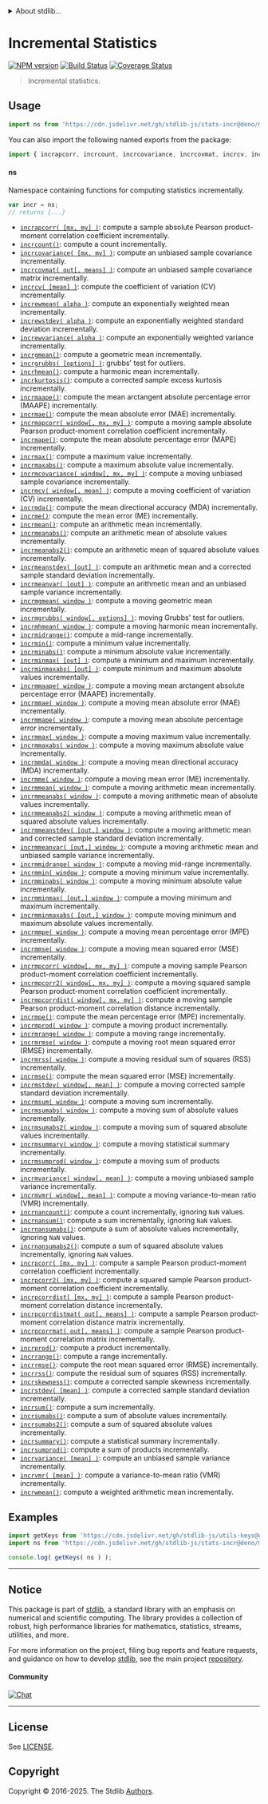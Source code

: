 <!--

@license Apache-2.0

Copyright (c) 2018 The Stdlib Authors.

Licensed under the Apache License, Version 2.0 (the "License");
you may not use this file except in compliance with the License.
You may obtain a copy of the License at

   http://www.apache.org/licenses/LICENSE-2.0

Unless required by applicable law or agreed to in writing, software
distributed under the License is distributed on an "AS IS" BASIS,
WITHOUT WARRANTIES OR CONDITIONS OF ANY KIND, either express or implied.
See the License for the specific language governing permissions and
limitations under the License.

-->


<details>
  <summary>
    About stdlib...
  </summary>
  <p>We believe in a future in which the web is a preferred environment for numerical computation. To help realize this future, we've built stdlib. stdlib is a standard library, with an emphasis on numerical and scientific computation, written in JavaScript (and C) for execution in browsers and in Node.js.</p>
  <p>The library is fully decomposable, being architected in such a way that you can swap out and mix and match APIs and functionality to cater to your exact preferences and use cases.</p>
  <p>When you use stdlib, you can be absolutely certain that you are using the most thorough, rigorous, well-written, studied, documented, tested, measured, and high-quality code out there.</p>
  <p>To join us in bringing numerical computing to the web, get started by checking us out on <a href="https://github.com/stdlib-js/stdlib">GitHub</a>, and please consider <a href="https://opencollective.com/stdlib">financially supporting stdlib</a>. We greatly appreciate your continued support!</p>
</details>

# Incremental Statistics

[![NPM version][npm-image]][npm-url] [![Build Status][test-image]][test-url] [![Coverage Status][coverage-image]][coverage-url] <!-- [![dependencies][dependencies-image]][dependencies-url] -->

> Incremental statistics.



<section class="usage">

## Usage

```javascript
import ns from 'https://cdn.jsdelivr.net/gh/stdlib-js/stats-incr@deno/mod.js';
```

You can also import the following named exports from the package:

```javascript
import { incrapcorr, incrcount, incrcovariance, incrcovmat, incrcv, increwmean, increwstdev, increwvariance, incrgmean, incrgrubbs, incrhmean, incrkurtosis, incrmaape, incrmae, incrmapcorr, incrmape, incrmax, incrmaxabs, incrmcovariance, incrmcv, incrmda, incrme, incrmean, incrmeanabs, incrmeanabs2, incrmeanstdev, incrmeanvar, incrmgmean, incrmgrubbs, incrmhmean, incrmidrange, incrmin, incrminabs, incrminmax, incrminmaxabs, incrmmaape, incrmmae, incrmmape, incrmmax, incrmmaxabs, incrmmda, incrmme, incrmmean, incrmmeanabs, incrmmeanabs2, incrmmeanstdev, incrmmeanvar, incrmmidrange, incrmmin, incrmminabs, incrmminmax, incrmminmaxabs, incrmmpe, incrmmse, incrmpcorr, incrmpcorr2, incrmpcorrdist, incrmpe, incrmprod, incrmrange, incrmrmse, incrmrss, incrmse, incrmstdev, incrmsum, incrmsumabs, incrmsumabs2, incrmsummary, incrmsumprod, incrmvariance, incrmvmr, incrnancount, incrnanmaxabs, incrnanmean, incrnanmeanabs, incrnanmstdev, incrnanmsum, incrnanskewness, incrnanstdev, incrnansum, incrnansumabs, incrnansumabs2, incrpcorr, incrpcorr2, incrpcorrdist, incrpcorrdistmat, incrpcorrmat, incrprod, incrrange, incrrmse, incrrss, incrskewness, incrstdev, incrsum, incrsumabs, incrsumabs2, incrsummary, incrsumprod, incrvariance, incrvmr, incrwmean } from 'https://cdn.jsdelivr.net/gh/stdlib-js/stats-incr@deno/mod.js';
```

#### ns

Namespace containing functions for computing statistics incrementally.

```javascript
var incr = ns;
// returns {...}
```

<!-- <toc pattern="*"> -->

<div class="namespace-toc">

-   <span class="signature">[`incrapcorr( [mx, my] )`][@stdlib/stats/incr/apcorr]</span><span class="delimiter">: </span><span class="description">compute a sample absolute Pearson product-moment correlation coefficient incrementally.</span>
-   <span class="signature">[`incrcount()`][@stdlib/stats/incr/count]</span><span class="delimiter">: </span><span class="description">compute a count incrementally.</span>
-   <span class="signature">[`incrcovariance( [mx, my] )`][@stdlib/stats/incr/covariance]</span><span class="delimiter">: </span><span class="description">compute an unbiased sample covariance incrementally.</span>
-   <span class="signature">[`incrcovmat( out[, means] )`][@stdlib/stats/incr/covmat]</span><span class="delimiter">: </span><span class="description">compute an unbiased sample covariance matrix incrementally.</span>
-   <span class="signature">[`incrcv( [mean] )`][@stdlib/stats/incr/cv]</span><span class="delimiter">: </span><span class="description">compute the coefficient of variation (CV) incrementally.</span>
-   <span class="signature">[`increwmean( alpha )`][@stdlib/stats/incr/ewmean]</span><span class="delimiter">: </span><span class="description">compute an exponentially weighted mean incrementally.</span>
-   <span class="signature">[`increwstdev( alpha )`][@stdlib/stats/incr/ewstdev]</span><span class="delimiter">: </span><span class="description">compute an exponentially weighted standard deviation incrementally.</span>
-   <span class="signature">[`increwvariance( alpha )`][@stdlib/stats/incr/ewvariance]</span><span class="delimiter">: </span><span class="description">compute an exponentially weighted variance incrementally.</span>
-   <span class="signature">[`incrgmean()`][@stdlib/stats/incr/gmean]</span><span class="delimiter">: </span><span class="description">compute a geometric mean incrementally.</span>
-   <span class="signature">[`incrgrubbs( [options] )`][@stdlib/stats/incr/grubbs]</span><span class="delimiter">: </span><span class="description">grubbs' test for outliers.</span>
-   <span class="signature">[`incrhmean()`][@stdlib/stats/incr/hmean]</span><span class="delimiter">: </span><span class="description">compute a harmonic mean incrementally.</span>
-   <span class="signature">[`incrkurtosis()`][@stdlib/stats/incr/kurtosis]</span><span class="delimiter">: </span><span class="description">compute a corrected sample excess kurtosis incrementally.</span>
-   <span class="signature">[`incrmaape()`][@stdlib/stats/incr/maape]</span><span class="delimiter">: </span><span class="description">compute the mean arctangent absolute percentage error (MAAPE) incrementally.</span>
-   <span class="signature">[`incrmae()`][@stdlib/stats/incr/mae]</span><span class="delimiter">: </span><span class="description">compute the mean absolute error (MAE) incrementally.</span>
-   <span class="signature">[`incrmapcorr( window[, mx, my] )`][@stdlib/stats/incr/mapcorr]</span><span class="delimiter">: </span><span class="description">compute a moving sample absolute Pearson product-moment correlation coefficient incrementally.</span>
-   <span class="signature">[`incrmape()`][@stdlib/stats/incr/mape]</span><span class="delimiter">: </span><span class="description">compute the mean absolute percentage error (MAPE) incrementally.</span>
-   <span class="signature">[`incrmax()`][@stdlib/stats/incr/max]</span><span class="delimiter">: </span><span class="description">compute a maximum value incrementally.</span>
-   <span class="signature">[`incrmaxabs()`][@stdlib/stats/incr/maxabs]</span><span class="delimiter">: </span><span class="description">compute a maximum absolute value incrementally.</span>
-   <span class="signature">[`incrmcovariance( window[, mx, my] )`][@stdlib/stats/incr/mcovariance]</span><span class="delimiter">: </span><span class="description">compute a moving unbiased sample covariance incrementally.</span>
-   <span class="signature">[`incrmcv( window[, mean] )`][@stdlib/stats/incr/mcv]</span><span class="delimiter">: </span><span class="description">compute a moving coefficient of variation (CV) incrementally.</span>
-   <span class="signature">[`incrmda()`][@stdlib/stats/incr/mda]</span><span class="delimiter">: </span><span class="description">compute the mean directional accuracy (MDA) incrementally.</span>
-   <span class="signature">[`incrme()`][@stdlib/stats/incr/me]</span><span class="delimiter">: </span><span class="description">compute the mean error (ME) incrementally.</span>
-   <span class="signature">[`incrmean()`][@stdlib/stats/incr/mean]</span><span class="delimiter">: </span><span class="description">compute an arithmetic mean incrementally.</span>
-   <span class="signature">[`incrmeanabs()`][@stdlib/stats/incr/meanabs]</span><span class="delimiter">: </span><span class="description">compute an arithmetic mean of absolute values incrementally.</span>
-   <span class="signature">[`incrmeanabs2()`][@stdlib/stats/incr/meanabs2]</span><span class="delimiter">: </span><span class="description">compute an arithmetic mean of squared absolute values incrementally.</span>
-   <span class="signature">[`incrmeanstdev( [out] )`][@stdlib/stats/incr/meanstdev]</span><span class="delimiter">: </span><span class="description">compute an arithmetic mean and a corrected sample standard deviation incrementally.</span>
-   <span class="signature">[`incrmeanvar( [out] )`][@stdlib/stats/incr/meanvar]</span><span class="delimiter">: </span><span class="description">compute an arithmetic mean and an unbiased sample variance incrementally.</span>
-   <span class="signature">[`incrmgmean( window )`][@stdlib/stats/incr/mgmean]</span><span class="delimiter">: </span><span class="description">compute a moving geometric mean incrementally.</span>
-   <span class="signature">[`incrmgrubbs( window[, options] )`][@stdlib/stats/incr/mgrubbs]</span><span class="delimiter">: </span><span class="description">moving Grubbs' test for outliers.</span>
-   <span class="signature">[`incrmhmean( window )`][@stdlib/stats/incr/mhmean]</span><span class="delimiter">: </span><span class="description">compute a moving harmonic mean incrementally.</span>
-   <span class="signature">[`incrmidrange()`][@stdlib/stats/incr/midrange]</span><span class="delimiter">: </span><span class="description">compute a mid-range incrementally.</span>
-   <span class="signature">[`incrmin()`][@stdlib/stats/incr/min]</span><span class="delimiter">: </span><span class="description">compute a minimum value incrementally.</span>
-   <span class="signature">[`incrminabs()`][@stdlib/stats/incr/minabs]</span><span class="delimiter">: </span><span class="description">compute a minimum absolute value incrementally.</span>
-   <span class="signature">[`incrminmax( [out] )`][@stdlib/stats/incr/minmax]</span><span class="delimiter">: </span><span class="description">compute a minimum and maximum incrementally.</span>
-   <span class="signature">[`incrminmaxabs( [out] )`][@stdlib/stats/incr/minmaxabs]</span><span class="delimiter">: </span><span class="description">compute minimum and maximum absolute values incrementally.</span>
-   <span class="signature">[`incrmmaape( window )`][@stdlib/stats/incr/mmaape]</span><span class="delimiter">: </span><span class="description">compute a moving mean arctangent absolute percentage error (MAAPE) incrementally.</span>
-   <span class="signature">[`incrmmae( window )`][@stdlib/stats/incr/mmae]</span><span class="delimiter">: </span><span class="description">compute a moving mean absolute error (MAE) incrementally.</span>
-   <span class="signature">[`incrmmape( window )`][@stdlib/stats/incr/mmape]</span><span class="delimiter">: </span><span class="description">compute a moving mean absolute percentage error incrementally.</span>
-   <span class="signature">[`incrmmax( window )`][@stdlib/stats/incr/mmax]</span><span class="delimiter">: </span><span class="description">compute a moving maximum value incrementally.</span>
-   <span class="signature">[`incrmmaxabs( window )`][@stdlib/stats/incr/mmaxabs]</span><span class="delimiter">: </span><span class="description">compute a moving maximum absolute value incrementally.</span>
-   <span class="signature">[`incrmmda( window )`][@stdlib/stats/incr/mmda]</span><span class="delimiter">: </span><span class="description">compute a moving mean directional accuracy (MDA) incrementally.</span>
-   <span class="signature">[`incrmme( window )`][@stdlib/stats/incr/mme]</span><span class="delimiter">: </span><span class="description">compute a moving mean error (ME) incrementally.</span>
-   <span class="signature">[`incrmmean( window )`][@stdlib/stats/incr/mmean]</span><span class="delimiter">: </span><span class="description">compute a moving arithmetic mean incrementally.</span>
-   <span class="signature">[`incrmmeanabs( window )`][@stdlib/stats/incr/mmeanabs]</span><span class="delimiter">: </span><span class="description">compute a moving arithmetic mean of absolute values incrementally.</span>
-   <span class="signature">[`incrmmeanabs2( window )`][@stdlib/stats/incr/mmeanabs2]</span><span class="delimiter">: </span><span class="description">compute a moving arithmetic mean of squared absolute values incrementally.</span>
-   <span class="signature">[`incrmmeanstdev( [out,] window )`][@stdlib/stats/incr/mmeanstdev]</span><span class="delimiter">: </span><span class="description">compute a moving arithmetic mean and corrected sample standard deviation incrementally.</span>
-   <span class="signature">[`incrmmeanvar( [out,] window )`][@stdlib/stats/incr/mmeanvar]</span><span class="delimiter">: </span><span class="description">compute a moving arithmetic mean and unbiased sample variance incrementally.</span>
-   <span class="signature">[`incrmmidrange( window )`][@stdlib/stats/incr/mmidrange]</span><span class="delimiter">: </span><span class="description">compute a moving mid-range incrementally.</span>
-   <span class="signature">[`incrmmin( window )`][@stdlib/stats/incr/mmin]</span><span class="delimiter">: </span><span class="description">compute a moving minimum value incrementally.</span>
-   <span class="signature">[`incrmminabs( window )`][@stdlib/stats/incr/mminabs]</span><span class="delimiter">: </span><span class="description">compute a moving minimum absolute value incrementally.</span>
-   <span class="signature">[`incrmminmax( [out,] window )`][@stdlib/stats/incr/mminmax]</span><span class="delimiter">: </span><span class="description">compute a moving minimum and maximum incrementally.</span>
-   <span class="signature">[`incrmminmaxabs( [out,] window )`][@stdlib/stats/incr/mminmaxabs]</span><span class="delimiter">: </span><span class="description">compute moving minimum and maximum absolute values incrementally.</span>
-   <span class="signature">[`incrmmpe( window )`][@stdlib/stats/incr/mmpe]</span><span class="delimiter">: </span><span class="description">compute a moving mean percentage error (MPE) incrementally.</span>
-   <span class="signature">[`incrmmse( window )`][@stdlib/stats/incr/mmse]</span><span class="delimiter">: </span><span class="description">compute a moving mean squared error (MSE) incrementally.</span>
-   <span class="signature">[`incrmpcorr( window[, mx, my] )`][@stdlib/stats/incr/mpcorr]</span><span class="delimiter">: </span><span class="description">compute a moving sample Pearson product-moment correlation coefficient incrementally.</span>
-   <span class="signature">[`incrmpcorr2( window[, mx, my] )`][@stdlib/stats/incr/mpcorr2]</span><span class="delimiter">: </span><span class="description">compute a moving squared sample Pearson product-moment correlation coefficient incrementally.</span>
-   <span class="signature">[`incrmpcorrdist( window[, mx, my] )`][@stdlib/stats/incr/mpcorrdist]</span><span class="delimiter">: </span><span class="description">compute a moving sample Pearson product-moment correlation distance incrementally.</span>
-   <span class="signature">[`incrmpe()`][@stdlib/stats/incr/mpe]</span><span class="delimiter">: </span><span class="description">compute the mean percentage error (MPE) incrementally.</span>
-   <span class="signature">[`incrmprod( window )`][@stdlib/stats/incr/mprod]</span><span class="delimiter">: </span><span class="description">compute a moving product incrementally.</span>
-   <span class="signature">[`incrmrange( window )`][@stdlib/stats/incr/mrange]</span><span class="delimiter">: </span><span class="description">compute a moving range incrementally.</span>
-   <span class="signature">[`incrmrmse( window )`][@stdlib/stats/incr/mrmse]</span><span class="delimiter">: </span><span class="description">compute a moving root mean squared error (RMSE) incrementally.</span>
-   <span class="signature">[`incrmrss( window )`][@stdlib/stats/incr/mrss]</span><span class="delimiter">: </span><span class="description">compute a moving residual sum of squares (RSS) incrementally.</span>
-   <span class="signature">[`incrmse()`][@stdlib/stats/incr/mse]</span><span class="delimiter">: </span><span class="description">compute the mean squared error (MSE) incrementally.</span>
-   <span class="signature">[`incrmstdev( window[, mean] )`][@stdlib/stats/incr/mstdev]</span><span class="delimiter">: </span><span class="description">compute a moving corrected sample standard deviation incrementally.</span>
-   <span class="signature">[`incrmsum( window )`][@stdlib/stats/incr/msum]</span><span class="delimiter">: </span><span class="description">compute a moving sum incrementally.</span>
-   <span class="signature">[`incrmsumabs( window )`][@stdlib/stats/incr/msumabs]</span><span class="delimiter">: </span><span class="description">compute a moving sum of absolute values incrementally.</span>
-   <span class="signature">[`incrmsumabs2( window )`][@stdlib/stats/incr/msumabs2]</span><span class="delimiter">: </span><span class="description">compute a moving sum of squared absolute values incrementally.</span>
-   <span class="signature">[`incrmsummary( window )`][@stdlib/stats/incr/msummary]</span><span class="delimiter">: </span><span class="description">compute a moving statistical summary incrementally.</span>
-   <span class="signature">[`incrmsumprod( window )`][@stdlib/stats/incr/msumprod]</span><span class="delimiter">: </span><span class="description">compute a moving sum of products incrementally.</span>
-   <span class="signature">[`incrmvariance( window[, mean] )`][@stdlib/stats/incr/mvariance]</span><span class="delimiter">: </span><span class="description">compute a moving unbiased sample variance incrementally.</span>
-   <span class="signature">[`incrmvmr( window[, mean] )`][@stdlib/stats/incr/mvmr]</span><span class="delimiter">: </span><span class="description">compute a moving variance-to-mean ratio (VMR) incrementally.</span>
-   <span class="signature">[`incrnancount()`][@stdlib/stats/incr/nancount]</span><span class="delimiter">: </span><span class="description">compute a count incrementally, ignoring `NaN` values.</span>
-   <span class="signature">[`incrnansum()`][@stdlib/stats/incr/nansum]</span><span class="delimiter">: </span><span class="description">compute a sum incrementally, ignoring `NaN` values.</span>
-   <span class="signature">[`incrnansumabs()`][@stdlib/stats/incr/nansumabs]</span><span class="delimiter">: </span><span class="description">compute a sum of absolute values incrementally, ignoring `NaN` values.</span>
-   <span class="signature">[`incrnansumabs2()`][@stdlib/stats/incr/nansumabs2]</span><span class="delimiter">: </span><span class="description">compute a sum of squared absolute values incrementally, ignoring `NaN` values.</span>
-   <span class="signature">[`incrpcorr( [mx, my] )`][@stdlib/stats/incr/pcorr]</span><span class="delimiter">: </span><span class="description">compute a sample Pearson product-moment correlation coefficient incrementally.</span>
-   <span class="signature">[`incrpcorr2( [mx, my] )`][@stdlib/stats/incr/pcorr2]</span><span class="delimiter">: </span><span class="description">compute a squared sample Pearson product-moment correlation coefficient incrementally.</span>
-   <span class="signature">[`incrpcorrdist( [mx, my] )`][@stdlib/stats/incr/pcorrdist]</span><span class="delimiter">: </span><span class="description">compute a sample Pearson product-moment correlation distance incrementally.</span>
-   <span class="signature">[`incrpcorrdistmat( out[, means] )`][@stdlib/stats/incr/pcorrdistmat]</span><span class="delimiter">: </span><span class="description">compute a sample Pearson product-moment correlation distance matrix incrementally.</span>
-   <span class="signature">[`incrpcorrmat( out[, means] )`][@stdlib/stats/incr/pcorrmat]</span><span class="delimiter">: </span><span class="description">compute a sample Pearson product-moment correlation matrix incrementally.</span>
-   <span class="signature">[`incrprod()`][@stdlib/stats/incr/prod]</span><span class="delimiter">: </span><span class="description">compute a product incrementally.</span>
-   <span class="signature">[`incrrange()`][@stdlib/stats/incr/range]</span><span class="delimiter">: </span><span class="description">compute a range incrementally.</span>
-   <span class="signature">[`incrrmse()`][@stdlib/stats/incr/rmse]</span><span class="delimiter">: </span><span class="description">compute the root mean squared error (RMSE) incrementally.</span>
-   <span class="signature">[`incrrss()`][@stdlib/stats/incr/rss]</span><span class="delimiter">: </span><span class="description">compute the residual sum of squares (RSS) incrementally.</span>
-   <span class="signature">[`incrskewness()`][@stdlib/stats/incr/skewness]</span><span class="delimiter">: </span><span class="description">compute a corrected sample skewness incrementally.</span>
-   <span class="signature">[`incrstdev( [mean] )`][@stdlib/stats/incr/stdev]</span><span class="delimiter">: </span><span class="description">compute a corrected sample standard deviation incrementally.</span>
-   <span class="signature">[`incrsum()`][@stdlib/stats/incr/sum]</span><span class="delimiter">: </span><span class="description">compute a sum incrementally.</span>
-   <span class="signature">[`incrsumabs()`][@stdlib/stats/incr/sumabs]</span><span class="delimiter">: </span><span class="description">compute a sum of absolute values incrementally.</span>
-   <span class="signature">[`incrsumabs2()`][@stdlib/stats/incr/sumabs2]</span><span class="delimiter">: </span><span class="description">compute a sum of squared absolute values incrementally.</span>
-   <span class="signature">[`incrsummary()`][@stdlib/stats/incr/summary]</span><span class="delimiter">: </span><span class="description">compute a statistical summary incrementally.</span>
-   <span class="signature">[`incrsumprod()`][@stdlib/stats/incr/sumprod]</span><span class="delimiter">: </span><span class="description">compute a sum of products incrementally.</span>
-   <span class="signature">[`incrvariance( [mean] )`][@stdlib/stats/incr/variance]</span><span class="delimiter">: </span><span class="description">compute an unbiased sample variance incrementally.</span>
-   <span class="signature">[`incrvmr( [mean] )`][@stdlib/stats/incr/vmr]</span><span class="delimiter">: </span><span class="description">compute a variance-to-mean ratio (VMR) incrementally.</span>
-   <span class="signature">[`incrwmean()`][@stdlib/stats/incr/wmean]</span><span class="delimiter">: </span><span class="description">compute a weighted arithmetic mean incrementally.</span>

</div>

<!-- </toc> -->

</section>

<!-- /.usage -->

<section class="examples">

## Examples

<!-- TODO: better examples -->

<!-- eslint no-undef: "error" -->

```javascript
import getKeys from 'https://cdn.jsdelivr.net/gh/stdlib-js/utils-keys@deno/mod.js';
import ns from 'https://cdn.jsdelivr.net/gh/stdlib-js/stats-incr@deno/mod.js';

console.log( getKeys( ns ) );
```

</section>

<!-- /.examples -->

<!-- Section for related `stdlib` packages. Do not manually edit this section, as it is automatically populated. -->

<section class="related">

</section>

<!-- /.related -->

<!-- Section for all links. Make sure to keep an empty line after the `section` element and another before the `/section` close. -->


<section class="main-repo" >

* * *

## Notice

This package is part of [stdlib][stdlib], a standard library with an emphasis on numerical and scientific computing. The library provides a collection of robust, high performance libraries for mathematics, statistics, streams, utilities, and more.

For more information on the project, filing bug reports and feature requests, and guidance on how to develop [stdlib][stdlib], see the main project [repository][stdlib].

#### Community

[![Chat][chat-image]][chat-url]

---

## License

See [LICENSE][stdlib-license].


## Copyright

Copyright &copy; 2016-2025. The Stdlib [Authors][stdlib-authors].

</section>

<!-- /.stdlib -->

<!-- Section for all links. Make sure to keep an empty line after the `section` element and another before the `/section` close. -->

<section class="links">

[npm-image]: http://img.shields.io/npm/v/@stdlib/stats-incr.svg
[npm-url]: https://npmjs.org/package/@stdlib/stats-incr

[test-image]: https://github.com/stdlib-js/stats-incr/actions/workflows/test.yml/badge.svg?branch=main
[test-url]: https://github.com/stdlib-js/stats-incr/actions/workflows/test.yml?query=branch:main

[coverage-image]: https://img.shields.io/codecov/c/github/stdlib-js/stats-incr/main.svg
[coverage-url]: https://codecov.io/github/stdlib-js/stats-incr?branch=main

<!--

[dependencies-image]: https://img.shields.io/david/stdlib-js/stats-incr.svg
[dependencies-url]: https://david-dm.org/stdlib-js/stats-incr/main

-->

[chat-image]: https://img.shields.io/gitter/room/stdlib-js/stdlib.svg
[chat-url]: https://app.gitter.im/#/room/#stdlib-js_stdlib:gitter.im

[stdlib]: https://github.com/stdlib-js/stdlib

[stdlib-authors]: https://github.com/stdlib-js/stdlib/graphs/contributors

[umd]: https://github.com/umdjs/umd
[es-module]: https://developer.mozilla.org/en-US/docs/Web/JavaScript/Guide/Modules

[deno-url]: https://github.com/stdlib-js/stats-incr/tree/deno
[deno-readme]: https://github.com/stdlib-js/stats-incr/blob/deno/README.md
[umd-url]: https://github.com/stdlib-js/stats-incr/tree/umd
[umd-readme]: https://github.com/stdlib-js/stats-incr/blob/umd/README.md
[esm-url]: https://github.com/stdlib-js/stats-incr/tree/esm
[esm-readme]: https://github.com/stdlib-js/stats-incr/blob/esm/README.md
[branches-url]: https://github.com/stdlib-js/stats-incr/blob/main/branches.md

[stdlib-license]: https://raw.githubusercontent.com/stdlib-js/stats-incr/main/LICENSE

<!-- <toc-links> -->

[@stdlib/stats/incr/apcorr]: https://github.com/stdlib-js/stats-incr-apcorr/tree/deno

[@stdlib/stats/incr/count]: https://github.com/stdlib-js/stats-incr-count/tree/deno

[@stdlib/stats/incr/covariance]: https://github.com/stdlib-js/stats-incr-covariance/tree/deno

[@stdlib/stats/incr/covmat]: https://github.com/stdlib-js/stats-incr-covmat/tree/deno

[@stdlib/stats/incr/cv]: https://github.com/stdlib-js/stats-incr-cv/tree/deno

[@stdlib/stats/incr/ewmean]: https://github.com/stdlib-js/stats-incr-ewmean/tree/deno

[@stdlib/stats/incr/ewstdev]: https://github.com/stdlib-js/stats-incr-ewstdev/tree/deno

[@stdlib/stats/incr/ewvariance]: https://github.com/stdlib-js/stats-incr-ewvariance/tree/deno

[@stdlib/stats/incr/gmean]: https://github.com/stdlib-js/stats-incr-gmean/tree/deno

[@stdlib/stats/incr/grubbs]: https://github.com/stdlib-js/stats-incr-grubbs/tree/deno

[@stdlib/stats/incr/hmean]: https://github.com/stdlib-js/stats-incr-hmean/tree/deno

[@stdlib/stats/incr/kurtosis]: https://github.com/stdlib-js/stats-incr-kurtosis/tree/deno

[@stdlib/stats/incr/maape]: https://github.com/stdlib-js/stats-incr-maape/tree/deno

[@stdlib/stats/incr/mae]: https://github.com/stdlib-js/stats-incr-mae/tree/deno

[@stdlib/stats/incr/mapcorr]: https://github.com/stdlib-js/stats-incr-mapcorr/tree/deno

[@stdlib/stats/incr/mape]: https://github.com/stdlib-js/stats-incr-mape/tree/deno

[@stdlib/stats/incr/max]: https://github.com/stdlib-js/stats-incr-max/tree/deno

[@stdlib/stats/incr/maxabs]: https://github.com/stdlib-js/stats-incr-maxabs/tree/deno

[@stdlib/stats/incr/mcovariance]: https://github.com/stdlib-js/stats-incr-mcovariance/tree/deno

[@stdlib/stats/incr/mcv]: https://github.com/stdlib-js/stats-incr-mcv/tree/deno

[@stdlib/stats/incr/mda]: https://github.com/stdlib-js/stats-incr-mda/tree/deno

[@stdlib/stats/incr/me]: https://github.com/stdlib-js/stats-incr-me/tree/deno

[@stdlib/stats/incr/mean]: https://github.com/stdlib-js/stats-incr-mean/tree/deno

[@stdlib/stats/incr/meanabs]: https://github.com/stdlib-js/stats-incr-meanabs/tree/deno

[@stdlib/stats/incr/meanabs2]: https://github.com/stdlib-js/stats-incr-meanabs2/tree/deno

[@stdlib/stats/incr/meanstdev]: https://github.com/stdlib-js/stats-incr-meanstdev/tree/deno

[@stdlib/stats/incr/meanvar]: https://github.com/stdlib-js/stats-incr-meanvar/tree/deno

[@stdlib/stats/incr/mgmean]: https://github.com/stdlib-js/stats-incr-mgmean/tree/deno

[@stdlib/stats/incr/mgrubbs]: https://github.com/stdlib-js/stats-incr-mgrubbs/tree/deno

[@stdlib/stats/incr/mhmean]: https://github.com/stdlib-js/stats-incr-mhmean/tree/deno

[@stdlib/stats/incr/midrange]: https://github.com/stdlib-js/stats-incr-midrange/tree/deno

[@stdlib/stats/incr/min]: https://github.com/stdlib-js/stats-incr-min/tree/deno

[@stdlib/stats/incr/minabs]: https://github.com/stdlib-js/stats-incr-minabs/tree/deno

[@stdlib/stats/incr/minmax]: https://github.com/stdlib-js/stats-incr-minmax/tree/deno

[@stdlib/stats/incr/minmaxabs]: https://github.com/stdlib-js/stats-incr-minmaxabs/tree/deno

[@stdlib/stats/incr/mmaape]: https://github.com/stdlib-js/stats-incr-mmaape/tree/deno

[@stdlib/stats/incr/mmae]: https://github.com/stdlib-js/stats-incr-mmae/tree/deno

[@stdlib/stats/incr/mmape]: https://github.com/stdlib-js/stats-incr-mmape/tree/deno

[@stdlib/stats/incr/mmax]: https://github.com/stdlib-js/stats-incr-mmax/tree/deno

[@stdlib/stats/incr/mmaxabs]: https://github.com/stdlib-js/stats-incr-mmaxabs/tree/deno

[@stdlib/stats/incr/mmda]: https://github.com/stdlib-js/stats-incr-mmda/tree/deno

[@stdlib/stats/incr/mme]: https://github.com/stdlib-js/stats-incr-mme/tree/deno

[@stdlib/stats/incr/mmean]: https://github.com/stdlib-js/stats-incr-mmean/tree/deno

[@stdlib/stats/incr/mmeanabs]: https://github.com/stdlib-js/stats-incr-mmeanabs/tree/deno

[@stdlib/stats/incr/mmeanabs2]: https://github.com/stdlib-js/stats-incr-mmeanabs2/tree/deno

[@stdlib/stats/incr/mmeanstdev]: https://github.com/stdlib-js/stats-incr-mmeanstdev/tree/deno

[@stdlib/stats/incr/mmeanvar]: https://github.com/stdlib-js/stats-incr-mmeanvar/tree/deno

[@stdlib/stats/incr/mmidrange]: https://github.com/stdlib-js/stats-incr-mmidrange/tree/deno

[@stdlib/stats/incr/mmin]: https://github.com/stdlib-js/stats-incr-mmin/tree/deno

[@stdlib/stats/incr/mminabs]: https://github.com/stdlib-js/stats-incr-mminabs/tree/deno

[@stdlib/stats/incr/mminmax]: https://github.com/stdlib-js/stats-incr-mminmax/tree/deno

[@stdlib/stats/incr/mminmaxabs]: https://github.com/stdlib-js/stats-incr-mminmaxabs/tree/deno

[@stdlib/stats/incr/mmpe]: https://github.com/stdlib-js/stats-incr-mmpe/tree/deno

[@stdlib/stats/incr/mmse]: https://github.com/stdlib-js/stats-incr-mmse/tree/deno

[@stdlib/stats/incr/mpcorr]: https://github.com/stdlib-js/stats-incr-mpcorr/tree/deno

[@stdlib/stats/incr/mpcorr2]: https://github.com/stdlib-js/stats-incr-mpcorr2/tree/deno

[@stdlib/stats/incr/mpcorrdist]: https://github.com/stdlib-js/stats-incr-mpcorrdist/tree/deno

[@stdlib/stats/incr/mpe]: https://github.com/stdlib-js/stats-incr-mpe/tree/deno

[@stdlib/stats/incr/mprod]: https://github.com/stdlib-js/stats-incr-mprod/tree/deno

[@stdlib/stats/incr/mrange]: https://github.com/stdlib-js/stats-incr-mrange/tree/deno

[@stdlib/stats/incr/mrmse]: https://github.com/stdlib-js/stats-incr-mrmse/tree/deno

[@stdlib/stats/incr/mrss]: https://github.com/stdlib-js/stats-incr-mrss/tree/deno

[@stdlib/stats/incr/mse]: https://github.com/stdlib-js/stats-incr-mse/tree/deno

[@stdlib/stats/incr/mstdev]: https://github.com/stdlib-js/stats-incr-mstdev/tree/deno

[@stdlib/stats/incr/msum]: https://github.com/stdlib-js/stats-incr-msum/tree/deno

[@stdlib/stats/incr/msumabs]: https://github.com/stdlib-js/stats-incr-msumabs/tree/deno

[@stdlib/stats/incr/msumabs2]: https://github.com/stdlib-js/stats-incr-msumabs2/tree/deno

[@stdlib/stats/incr/msummary]: https://github.com/stdlib-js/stats-incr-msummary/tree/deno

[@stdlib/stats/incr/msumprod]: https://github.com/stdlib-js/stats-incr-msumprod/tree/deno

[@stdlib/stats/incr/mvariance]: https://github.com/stdlib-js/stats-incr-mvariance/tree/deno

[@stdlib/stats/incr/mvmr]: https://github.com/stdlib-js/stats-incr-mvmr/tree/deno

[@stdlib/stats/incr/nancount]: https://github.com/stdlib-js/stats-incr-nancount/tree/deno

[@stdlib/stats/incr/nansum]: https://github.com/stdlib-js/stats-incr-nansum/tree/deno

[@stdlib/stats/incr/nansumabs]: https://github.com/stdlib-js/stats-incr-nansumabs/tree/deno

[@stdlib/stats/incr/nansumabs2]: https://github.com/stdlib-js/stats-incr-nansumabs2/tree/deno

[@stdlib/stats/incr/pcorr]: https://github.com/stdlib-js/stats-incr-pcorr/tree/deno

[@stdlib/stats/incr/pcorr2]: https://github.com/stdlib-js/stats-incr-pcorr2/tree/deno

[@stdlib/stats/incr/pcorrdist]: https://github.com/stdlib-js/stats-incr-pcorrdist/tree/deno

[@stdlib/stats/incr/pcorrdistmat]: https://github.com/stdlib-js/stats-incr-pcorrdistmat/tree/deno

[@stdlib/stats/incr/pcorrmat]: https://github.com/stdlib-js/stats-incr-pcorrmat/tree/deno

[@stdlib/stats/incr/prod]: https://github.com/stdlib-js/stats-incr-prod/tree/deno

[@stdlib/stats/incr/range]: https://github.com/stdlib-js/stats-incr-range/tree/deno

[@stdlib/stats/incr/rmse]: https://github.com/stdlib-js/stats-incr-rmse/tree/deno

[@stdlib/stats/incr/rss]: https://github.com/stdlib-js/stats-incr-rss/tree/deno

[@stdlib/stats/incr/skewness]: https://github.com/stdlib-js/stats-incr-skewness/tree/deno

[@stdlib/stats/incr/stdev]: https://github.com/stdlib-js/stats-incr-stdev/tree/deno

[@stdlib/stats/incr/sum]: https://github.com/stdlib-js/stats-incr-sum/tree/deno

[@stdlib/stats/incr/sumabs]: https://github.com/stdlib-js/stats-incr-sumabs/tree/deno

[@stdlib/stats/incr/sumabs2]: https://github.com/stdlib-js/stats-incr-sumabs2/tree/deno

[@stdlib/stats/incr/summary]: https://github.com/stdlib-js/stats-incr-summary/tree/deno

[@stdlib/stats/incr/sumprod]: https://github.com/stdlib-js/stats-incr-sumprod/tree/deno

[@stdlib/stats/incr/variance]: https://github.com/stdlib-js/stats-incr-variance/tree/deno

[@stdlib/stats/incr/vmr]: https://github.com/stdlib-js/stats-incr-vmr/tree/deno

[@stdlib/stats/incr/wmean]: https://github.com/stdlib-js/stats-incr-wmean/tree/deno

<!-- </toc-links> -->

</section>

<!-- /.links -->
